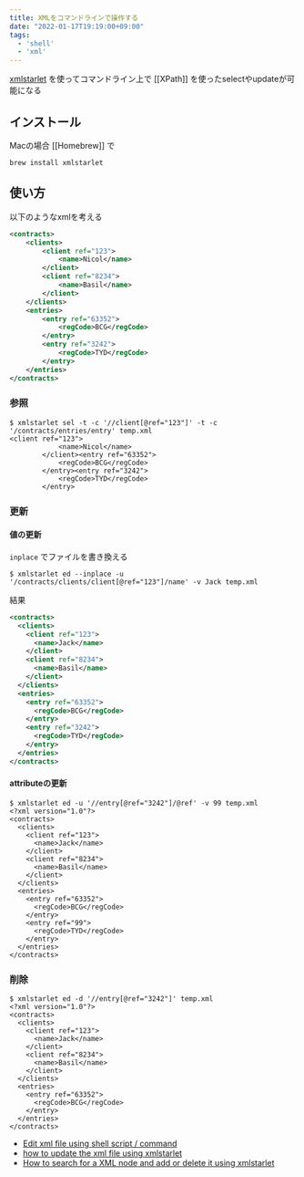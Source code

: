 ```yaml
---
title: XMLをコマンドラインで操作する
date: "2022-01-17T19:19:00+09:00"
tags:
  - 'shell'
  - 'xml'
---
```


[xmlstarlet](http://xmlstar.sourceforge.net/docs.php) を使ってコマンドライン上で [[XPath]] を使ったselectやupdateが可能になる

## インストール

Macの場合 [[Homebrew]] で

```shell
brew install xmlstarlet
```

## 使い方

以下のようなxmlを考える

```xml
<contracts>
    <clients>
        <client ref="123">
            <name>Nicol</name>
        </client>
        <client ref="8234">
            <name>Basil</name>
        </client>
    </clients>
    <entries>
        <entry ref="63352">
            <regCode>BCG</regCode>
        </entry>
        <entry ref="3242">
            <regCode>TYD</regCode>
        </entry>
    </entries>
</contracts>  
````

### 参照

```shell
$ xmlstarlet sel -t -c '//client[@ref="123"]' -t -c '/contracts/entries/entry' temp.xml
<client ref="123">
            <name>Nicol</name>
        </client><entry ref="63352">
            <regCode>BCG</regCode>
        </entry><entry ref="3242">
            <regCode>TYD</regCode>
        </entry>
```


### 更新

#### 値の更新

`inplace` でファイルを書き換える

```shell
$ xmlstarlet ed --inplace -u '/contracts/clients/client[@ref="123"]/name' -v Jack temp.xml
```

結果

```xml:temp.xml
<contracts>
  <clients>
    <client ref="123">
      <name>Jack</name>
    </client>
    <client ref="8234">
      <name>Basil</name>
    </client>
  </clients>
  <entries>
    <entry ref="63352">
      <regCode>BCG</regCode>
    </entry>
    <entry ref="3242">
      <regCode>TYD</regCode>
    </entry>
  </entries>
</contracts>
```

#### attributeの更新

```shell
$ xmlstarlet ed -u '//entry[@ref="3242"]/@ref' -v 99 temp.xml
<?xml version="1.0"?>
<contracts>
  <clients>
    <client ref="123">
      <name>Jack</name>
    </client>
    <client ref="8234">
      <name>Basil</name>
    </client>
  </clients>
  <entries>
    <entry ref="63352">
      <regCode>BCG</regCode>
    </entry>
    <entry ref="99">
      <regCode>TYD</regCode>
    </entry>
  </entries>
</contracts>
```

### 削除

```shell
$ xmlstarlet ed -d '//entry[@ref="3242"]' temp.xml
<?xml version="1.0"?>
<contracts>
  <clients>
    <client ref="123">
      <name>Jack</name>
    </client>
    <client ref="8234">
      <name>Basil</name>
    </client>
  </clients>
  <entries>
    <entry ref="63352">
      <regCode>BCG</regCode>
    </entry>
  </entries>
</contracts>
```


- [Edit xml file using shell script / command](https://superuser.com/questions/916665/edit-xml-file-using-shell-script-command)
- [how to update the xml file using xmlstarlet](https://stackoverflow.com/questions/29265833/how-to-update-the-xml-file-using-xmlstarlet)
- [How to search for a XML node and add or delete it using xmlstarlet](https://stackoverflow.com/questions/50597814/how-to-search-for-a-xml-node-and-add-or-delete-it-using-xmlstarlet)
